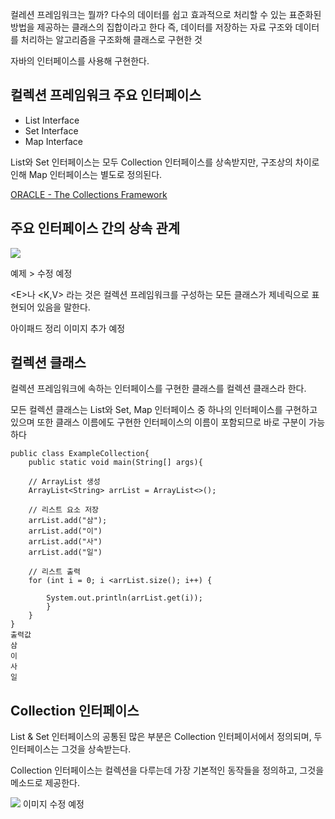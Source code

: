 컬레션 프레임워크는 뭘까?
다수의 데이터를 쉽고 효과적으로 처리할 수 있는 표준화된 방법을 제공하는 
클래스의 집합이라고 한다
즉, 데이터를 저장하는 자료 구조와 데이터를 처리하는 알고리즘을 구조화해 
클래스로 구현한 것

자바의 인터페이스를 사용해 구현한다.

## 컬렉션 프레임워크 주요 인터페이스
- List Interface
- Set Interface
- Map Interface

List와 Set 인터페이스는 모두 Collection 인터페이스를 상속받지만, 구조상의 
차이로 인해 Map 인터페이스는 별도로 정의된다.

[ORACLE - The Collections 
Framework](https://docs.oracle.com/javase/8/docs/technotes/guides/collection)

## 주요 인터페이스 간의 상속 관계

![](https://velog.velcdn.com/images/minthug94_/post/93ab3f03-61b7-46ae-a55f-da7314a76afe/image.png)

예제 > 수정 예정

<E\>나 <K,V> 라는 것은 컬렉션 프레임워크를 구성하는 모든 클래스가 
제네릭으로 표현되어 있음을 말한다.
  
  
아이패드 정리 이미지 추가 예정
  

## 컬렉션 클래스
컬렉션 프레임워크에 속하는 인터페이스를 구현한 클래스를 컬렉션 클래스라 
한다.

모든 컬렉션 클래스는 List와 Set, Map 인터페이스 중 하나의 인터페이스를 
구현하고 있으며
또한 클래스 이름에도 구현한 인터페이스의 이름이 포함되므로 바로 구분이 
가능하다

```
public class ExampleCollection{
	public static void main(String[] args){
    
    // ArrayList 생성
    ArrayList<String> arrList = ArrayList<>();

	// 리스트 요소 저장
    arrList.add("삼");
    arrList.add("이")
    arrList.add("사")
    arrList.add("일")
    
	// 리스트 출력
    for (int i = 0; i <arrList.size(); i++) {
    	
        System.out.println(arrList.get(i));
        }
	}
}
출력값
삼
이
사
일
```

## Collection 인터페이스
List & Set 인터페이스의 공통된 많은 부분은 Collection 인터페이서에서 
정의되며, 두 인터페이스는 그것을 상속받는다.

Collection 인터페이스는 컬렉션을 다루는데 가장 기본적인 동작들을 정의하고, 
그것을 메소드로 제공한다.

![](https://velog.velcdn.com/images/minthug94_/post/74d951de-632f-476d-87de-aecb4fa243a1/image.png)
이미지 수정 예정
